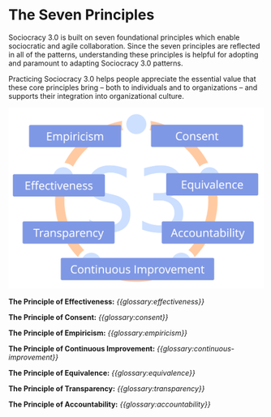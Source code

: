 [:menu-title]: # "Principles"

# The Seven Principles

Sociocracy 3.0 is built on seven foundational principles which enable sociocratic and agile collaboration. Since the seven principles are reflected in all of the patterns, understanding these principles is helpful for adopting and paramount to adapting Sociocracy 3.0 patterns.

Practicing Sociocracy 3.0 helps people appreciate the essential value that these core principles bring – both to individuals and to organizations – and supports their integration into organizational culture.

![The Seven Principles](img/framework/s3-principles-plain.png)

**The Principle of Effectiveness:** *{{glossary:effectiveness}}*

**The Principle of Consent:** *{{glossary:consent}}*

**The Principle of Empiricism:** *{{glossary:empiricism}}*

**The Principle of Continuous Improvement:** *{{glossary:continuous-improvement}}*

**The Principle of Equivalence:** *{{glossary:equivalence}}*

**The Principle of Transparency:** *{{glossary:transparency}}*

**The Principle of Accountability:** *{{glossary:accountability}}*
